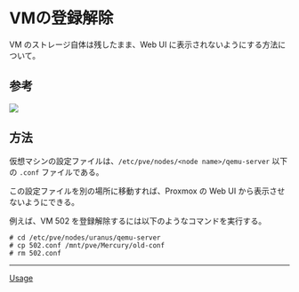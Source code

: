 # VMの登録解除
VM のストレージ自体は残したまま、Web UI に表示されないようにする方法について。

## 参考
[![](https://img.youtube.com/vi/rMKwEOL2HSA/0.jpg)](https://www.youtube.com/watch?v=rMKwEOL2HSA)

## 方法
仮想マシンの設定ファイルは、`/etc/pve/nodes/<node name>/qemu-server` 以下の `.conf` ファイルである。

この設定ファイルを別の場所に移動すれば、Proxmox の Web UI から表示させないようにできる。

例えば、VM 502 を登録解除するには以下のようなコマンドを実行する。

```
# cd /etc/pve/nodes/uranus/qemu-server
# cp 502.conf /mnt/pve/Mercury/old-conf
# rm 502.conf
```

---

[Usage](../README.md)
